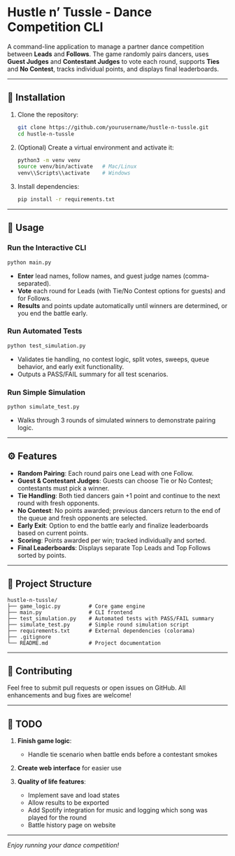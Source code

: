 # Hustle n’ Tussle - Dance Competition CLI

A command-line application to manage a partner dance competition between **Leads** and **Follows**. The game randomly pairs dancers, uses **Guest Judges** and **Contestant Judges** to vote each round, supports **Ties** and **No Contest**, tracks individual points, and displays final leaderboards.

---

## 🔧 Installation

1. Clone the repository:
   ```bash
   git clone https://github.com/yourusername/hustle-n-tussle.git
   cd hustle-n-tussle
   ```
2. (Optional) Create a virtual environment and activate it:
   ```bash
   python3 -m venv venv
   source venv/bin/activate   # Mac/Linux
   venv\\Scripts\\activate    # Windows
   ```
3. Install dependencies:
   ```bash
   pip install -r requirements.txt
   ```

---

## 🚀 Usage

### Run the Interactive CLI

```bash
python main.py
```

- **Enter** lead names, follow names, and guest judge names (comma-separated).
- **Vote** each round for Leads (with Tie/No Contest options for guests) and for Follows.
- **Results** and points update automatically until winners are determined, or you end the battle early.

### Run Automated Tests

```bash
python test_simulation.py
```

- Validates tie handling, no contest logic, split votes, sweeps, queue behavior, and early exit functionality.
- Outputs a PASS/FAIL summary for all test scenarios.

### Run Simple Simulation

```bash
python simulate_test.py
```

- Walks through 3 rounds of simulated winners to demonstrate pairing logic.

---

## ⚙️ Features

- **Random Pairing**: Each round pairs one Lead with one Follow.
- **Guest & Contestant Judges**: Guests can choose Tie or No Contest; contestants must pick a winner.
- **Tie Handling**: Both tied dancers gain +1 point and continue to the next round with fresh opponents.
- **No Contest**: No points awarded; previous dancers return to the end of the queue and fresh opponents are selected.
- **Early Exit**: Option to end the battle early and finalize leaderboards based on current points.
- **Scoring**: Points awarded per win; tracked individually and sorted.
- **Final Leaderboards**: Displays separate Top Leads and Top Follows sorted by points.

---

## 📂 Project Structure

```
hustle-n-tussle/
├── game_logic.py         # Core game engine
├── main.py               # CLI frontend
├── test_simulation.py    # Automated tests with PASS/FAIL summary
├── simulate_test.py      # Simple round simulation script
├── requirements.txt      # External dependencies (colorama)
├── .gitignore
└── README.md             # Project documentation
```

---

## 🤝 Contributing

Feel free to submit pull requests or open issues on GitHub. All enhancements and bug fixes are welcome!

---

## 📝 TODO

1. **Finish game logic**:
   - Handle tie scenario when battle ends before a contestant smokes

2. **Create web interface** for easier use

3. **Quality of life features**:
   - Implement save and load states
   - Allow results to be exported
   - Add Spotify integration for music and logging which song was played for the round
   - Battle history page on website

---

*Enjoy running your dance competition!*
